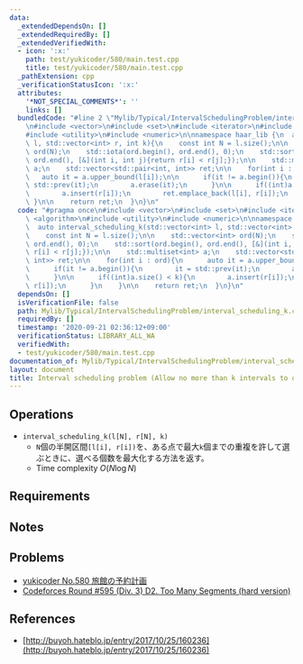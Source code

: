 ```yaml
---
data:
  _extendedDependsOn: []
  _extendedRequiredBy: []
  _extendedVerifiedWith:
  - icon: ':x:'
    path: test/yukicoder/580/main.test.cpp
    title: test/yukicoder/580/main.test.cpp
  _pathExtension: cpp
  _verificationStatusIcon: ':x:'
  attributes:
    '*NOT_SPECIAL_COMMENTS*': ''
    links: []
  bundledCode: "#line 2 \"Mylib/Typical/IntervalSchedulingProblem/interval_scheduling_k.cpp\"\
    \n#include <vector>\n#include <set>\n#include <iterator>\n#include <algorithm>\n\
    #include <utility>\n#include <numeric>\n\nnamespace haar_lib {\n  auto interval_scheduling_k(std::vector<int>\
    \ l, std::vector<int> r, int k){\n    const int N = l.size();\n\n    std::vector<int>\
    \ ord(N);\n    std::iota(ord.begin(), ord.end(), 0);\n    std::sort(ord.begin(),\
    \ ord.end(), [&](int i, int j){return r[i] < r[j];});\n\n    std::multiset<int>\
    \ a;\n    std::vector<std::pair<int, int>> ret;\n\n    for(int i : ord){\n   \
    \   auto it = a.upper_bound(l[i]);\n\n      if(it != a.begin()){\n        it =\
    \ std::prev(it);\n        a.erase(it);\n      }\n\n      if((int)a.size() < k){\n\
    \        a.insert(r[i]);\n        ret.emplace_back(l[i], r[i]);\n      }\n   \
    \ }\n\n    return ret;\n  }\n}\n"
  code: "#pragma once\n#include <vector>\n#include <set>\n#include <iterator>\n#include\
    \ <algorithm>\n#include <utility>\n#include <numeric>\n\nnamespace haar_lib {\n\
    \  auto interval_scheduling_k(std::vector<int> l, std::vector<int> r, int k){\n\
    \    const int N = l.size();\n\n    std::vector<int> ord(N);\n    std::iota(ord.begin(),\
    \ ord.end(), 0);\n    std::sort(ord.begin(), ord.end(), [&](int i, int j){return\
    \ r[i] < r[j];});\n\n    std::multiset<int> a;\n    std::vector<std::pair<int,\
    \ int>> ret;\n\n    for(int i : ord){\n      auto it = a.upper_bound(l[i]);\n\n\
    \      if(it != a.begin()){\n        it = std::prev(it);\n        a.erase(it);\n\
    \      }\n\n      if((int)a.size() < k){\n        a.insert(r[i]);\n        ret.emplace_back(l[i],\
    \ r[i]);\n      }\n    }\n\n    return ret;\n  }\n}\n"
  dependsOn: []
  isVerificationFile: false
  path: Mylib/Typical/IntervalSchedulingProblem/interval_scheduling_k.cpp
  requiredBy: []
  timestamp: '2020-09-21 02:36:12+09:00'
  verificationStatus: LIBRARY_ALL_WA
  verifiedWith:
  - test/yukicoder/580/main.test.cpp
documentation_of: Mylib/Typical/IntervalSchedulingProblem/interval_scheduling_k.cpp
layout: document
title: Interval scheduling problem (Allow no more than k intervals to overlap)
---
```


## Operations

- `interval_scheduling_k(l[N], r[N], k)`
	- `N`個の半開区間`[l[i], r[i])`を、ある点で最大`k`個までの重複を許して選ぶときに、選べる個数を最大化する方法を返す。
	- Time complexity $O(N \log N)$

## Requirements

## Notes

## Problems

- [yukicoder No.580 旅館の予約計画](https://yukicoder.me/problems/no/580)
- [Codeforces Round #595 (Div. 3) D2. Too Many Segments (hard version)](https://codeforces.com/contest/1249/problem/D2)

## References

- [http://buyoh.hateblo.jp/entry/2017/10/25/160236](http://buyoh.hateblo.jp/entry/2017/10/25/160236)
